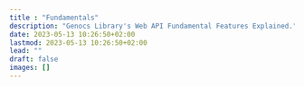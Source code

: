 ```yaml
---
title : "Fundamentals"
description: "Genocs Library's Web API Fundamental Features Explained."
date: 2023-05-13 10:26:50+02:00
lastmod: 2023-05-13 10:26:50+02:00
lead: ""
draft: false
images: []
---
```

